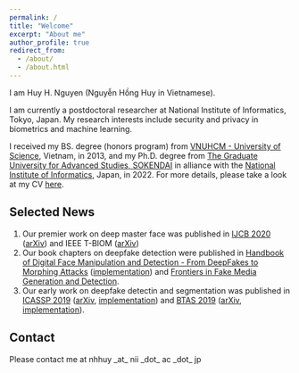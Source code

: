 ```yaml
---
permalink: /
title: "Welcome"
excerpt: "About me"
author_profile: true
redirect_from: 
  - /about/
  - /about.html
---
```


I am Huy H. Nguyen (Nguyễn Hồng Huy in Vietnamese).

I am currently a postdoctoral researcher at National Institute of Informatics, Tokyo, Japan. 
My research interests include security and privacy in biometrics and machine learning.

I received my BS. degree (honors program) from [VNUHCM - University of Science](https://en.hcmus.edu.vn/), Vietnam, in 2013, and my Ph.D. degree from [The Graduate University for Advanced Studies, SOKENDAI](https://www.soken.ac.jp/en/) in alliance with the [National Institute of Informatics](https://www.nii.ac.jp/en/), Japan, in 2022. For more details, please take a look at my CV [here](https://github.com/honghuy127/honghuy127.github.io/blob/master/files/CV.pdf).

## Selected News

1. Our premier work on deep master face was published in [IJCB 2020](https://ieeexplore.ieee.org/document/9304893) ([arXiv](https://arxiv.org/abs/2006.08376)) and IEEE T-BIOM ([arXiv](https://arxiv.org/abs/2109.03398))
2. Our book chapters on deepfake detection were published in [Handbook of Digital Face Manipulation and Detection - From DeepFakes to Morphing Attacks](https://link.springer.com/book/10.1007/978-3-030-87664-7) ([implementation](https://github.com/nii-yamagishilab/Capsule-Forensics-v2)) and [Frontiers in Fake Media Generation and Detection](https://link.springer.com/book/9789811915239).
3. Our early work on deepfake detectin and segmentation was published in [ICASSP 2019](https://ieeexplore.ieee.org/document/8682602) ([arXiv](https://arxiv.org/abs/1810.11215), [implementation](https://github.com/nii-yamagishilab/Capsule-Forensics)) and [BTAS 2019](https://ieeexplore.ieee.org/document/9185974) ([arXiv](https://arxiv.org/abs/1906.06876), [implementation](https://github.com/nii-yamagishilab/ClassNSeg)).

## Contact
Please contact me at nhhuy \_at\_ nii \_dot\_ ac \_dot\_ jp
